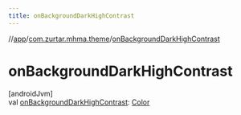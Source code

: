 ```yaml
---
title: onBackgroundDarkHighContrast
---
```

//[app](../../index.html)/[com.zurtar.mhma.theme](index.html)/[onBackgroundDarkHighContrast](on-background-dark-high-contrast.html)



# onBackgroundDarkHighContrast



[androidJvm]\
val [onBackgroundDarkHighContrast](on-background-dark-high-contrast.html): [Color](https://developer.android.com/reference/kotlin/androidx/compose/ui/graphics/Color.html)



